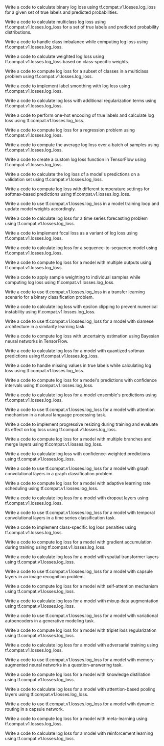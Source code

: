Write a code to calculate binary log loss using tf.compat.v1.losses.log_loss for a given set of true labels and predicted probabilities.

Write a code to calculate multiclass log loss using tf.compat.v1.losses.log_loss for a set of true labels and predicted probability distributions.

Write a code to handle class imbalance while computing log loss using tf.compat.v1.losses.log_loss.

Write a code to calculate weighted log loss using tf.compat.v1.losses.log_loss based on class-specific weights.

Write a code to compute log loss for a subset of classes in a multiclass problem using tf.compat.v1.losses.log_loss.

Write a code to implement label smoothing with log loss using tf.compat.v1.losses.log_loss.

Write a code to calculate log loss with additional regularization terms using tf.compat.v1.losses.log_loss.

Write a code to perform one-hot encoding of true labels and calculate log loss using tf.compat.v1.losses.log_loss.

Write a code to compute log loss for a regression problem using tf.compat.v1.losses.log_loss.

Write a code to compute the average log loss over a batch of samples using tf.compat.v1.losses.log_loss.

Write a code to create a custom log loss function in TensorFlow using tf.compat.v1.losses.log_loss.

Write a code to calculate the log loss of a model's predictions on a validation set using tf.compat.v1.losses.log_loss.

Write a code to compute log loss with different temperature settings for softmax-based predictions using tf.compat.v1.losses.log_loss.

Write a code to use tf.compat.v1.losses.log_loss in a model training loop and update model weights accordingly.

Write a code to calculate log loss for a time series forecasting problem using tf.compat.v1.losses.log_loss.

Write a code to implement focal loss as a variant of log loss using tf.compat.v1.losses.log_loss.

Write a code to calculate log loss for a sequence-to-sequence model using tf.compat.v1.losses.log_loss.

Write a code to compute log loss for a model with multiple outputs using tf.compat.v1.losses.log_loss.

Write a code to apply sample weighting to individual samples while computing log loss using tf.compat.v1.losses.log_loss.

Write a code to use tf.compat.v1.losses.log_loss in a transfer learning scenario for a binary classification problem.

Write a code to calculate log loss with epsilon clipping to prevent numerical instability using tf.compat.v1.losses.log_loss.

Write a code to use tf.compat.v1.losses.log_loss for a model with siamese architecture in a similarity learning task.

Write a code to compute log loss with uncertainty estimation using Bayesian neural networks in TensorFlow.

Write a code to calculate log loss for a model with quantized softmax predictions using tf.compat.v1.losses.log_loss.

Write a code to handle missing values in true labels while calculating log loss using tf.compat.v1.losses.log_loss.

Write a code to compute log loss for a model's predictions with confidence intervals using tf.compat.v1.losses.log_loss.

Write a code to calculate log loss for a model ensemble's predictions using tf.compat.v1.losses.log_loss.

Write a code to use tf.compat.v1.losses.log_loss for a model with attention mechanism in a natural language processing task.

Write a code to implement progressive resizing during training and evaluate its effect on log loss using tf.compat.v1.losses.log_loss.

Write a code to compute log loss for a model with multiple branches and merge layers using tf.compat.v1.losses.log_loss.

Write a code to calculate log loss with confidence-weighted predictions using tf.compat.v1.losses.log_loss.

Write a code to use tf.compat.v1.losses.log_loss for a model with graph convolutional layers in a graph classification problem.

Write a code to compute log loss for a model with adaptive learning rate scheduling using tf.compat.v1.losses.log_loss.

Write a code to calculate log loss for a model with dropout layers using tf.compat.v1.losses.log_loss.

Write a code to use tf.compat.v1.losses.log_loss for a model with temporal convolutional layers in a time series classification task.

Write a code to implement class-specific log loss penalties using tf.compat.v1.losses.log_loss.

Write a code to compute log loss for a model with gradient accumulation during training using tf.compat.v1.losses.log_loss.

Write a code to calculate log loss for a model with spatial transformer layers using tf.compat.v1.losses.log_loss.

Write a code to use tf.compat.v1.losses.log_loss for a model with capsule layers in an image recognition problem.

Write a code to compute log loss for a model with self-attention mechanism using tf.compat.v1.losses.log_loss.

Write a code to calculate log loss for a model with mixup data augmentation using tf.compat.v1.losses.log_loss.

Write a code to use tf.compat.v1.losses.log_loss for a model with variational autoencoders in a generative modeling task.

Write a code to compute log loss for a model with triplet loss regularization using tf.compat.v1.losses.log_loss.

Write a code to calculate log loss for a model with adversarial training using tf.compat.v1.losses.log_loss.

Write a code to use tf.compat.v1.losses.log_loss for a model with memory-augmented neural networks in a question-answering task.

Write a code to compute log loss for a model with knowledge distillation using tf.compat.v1.losses.log_loss.

Write a code to calculate log loss for a model with attention-based pooling layers using tf.compat.v1.losses.log_loss.

Write a code to use tf.compat.v1.losses.log_loss for a model with dynamic routing in a capsule network.

Write a code to compute log loss for a model with meta-learning using tf.compat.v1.losses.log_loss.

Write a code to calculate log loss for a model with reinforcement learning using tf.compat.v1.losses.log_loss.